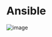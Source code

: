 # Ansible
![image](https://user-images.githubusercontent.com/49730521/89119034-a3826180-d4c8-11ea-89aa-9c3092625473.png)
